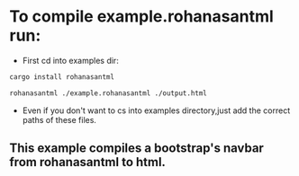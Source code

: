 # To compile example.rohanasantml run:
- First cd into examples dir:
```sh
cargo install rohanasantml
```

```sh
rohanasantml ./example.rohanasantml ./output.html
```
- Even if you don't want to cs into examples directory,just add the correct paths of these files.
## This example compiles a bootstrap's navbar from rohanasantml to html.
